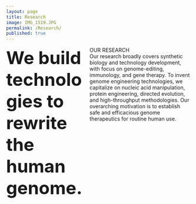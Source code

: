 ```yaml
---
layout: page
title: Research
image: IMG_1519.JPG
permalink: /Research/
published: true
---
```

<style type="text/css">
#wrap {
   width:100%;
   margin:0 auto;
}
#left_col {
   float:left;
   width:45%;
}
#right_col {
   float:right;
   width:55%;
}
#div {
    text-align: justify;
    text-justify: inter-word;
}
#h7 {
    text-align: justify;
}

</style>



<div id="wrap">
    <div id="left_col">
      <b>
        <h7>
      <font size="+6" style="letter-spacing: -20%; face:Times New Roman">We build technologies to rewrite the human genome.</font>
        </h7>
      </b>
    </div>
    <div id="right_col">
        OUR RESEARCH<br>
      <h7>
      Our research broadly covers synthetic biology and technology development, with focus on genome-editing, immunology, and gene therapy. To invent genome engineering technologies, we capitalize on nucleic acid manipulation, protein engineering, directed evolution, and high-throughput methodologies. Our overarching motivation is to establish safe and efficacious genome therapeutics for routine human use. 
    </h7>
    </div>
</div>
